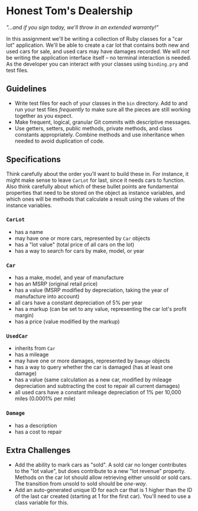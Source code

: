 # Honest Tom's Dealership

*"...and if you sign today, we'll throw in an extended warranty!"*

In this assignment we'll be writing a collection of Ruby classes for a "car lot" application. We'll be able to create a car lot that contains both new and used cars for sale, and used cars may have damages recorded. We will *not* be writing the application interface itself &ndash; no terminal interaction is needed. As the developer you can interact with your classes using `binding.pry` and test files.

## Guidelines

* Write test files for each of your classes in the `bin` directory. Add to and run your test files *frequently* to make sure all the pieces are still working together as you expect.
* Make frequent, logical, granular Git commits with descriptive messages.
* Use getters, setters, public methods, private methods, and class constants appropriately. Combine methods and use inheritance when needed to avoid duplication of code.

## Specifications

Think carefully about the order you'll want to build these in. For instance, it might make sense to leave `CarLot` for last, since it needs cars to function. Also think carefully about which of these bullet points are fundamental properties that need to be stored on the object as instance variables, and which ones will be methods that calculate a result using the values of the instance variables.

### `CarLot`
* has a name
* may have one or more cars, represented by `Car` objects
* has a "lot value" (total price of all cars on the lot)
* has a way to search for cars by make, model, or year

### `Car`
* has a make, model, and year of manufacture
* has an MSRP (original retail price)
* has a value (MSRP modified by depreciation, taking the year of manufacture into account)
* all cars have a constant depreciation of 5% per year
* has a markup (can be set to any value, representing the car lot's profit margin)
* has a price (value modified by the markup)

### `UsedCar`
* inherits from `Car`
* has a mileage
* may have one or more damages, represented by `Damage` objects
* has a way to query whether the car is damaged (has at least one damage)
* has a value (same calculation as a new car, modified by mileage depreciation and subtracting the cost to repair all current damages)
* all used cars have a constant mileage depreciation of 1% per 10,000 miles (0.0001% per mile)

### `Damage`
* has a description
* has a cost to repair

## Extra Challenges

* Add the ability to mark cars as "sold". A sold car no longer contributes to the "lot value", but does contribute to a new "lot revenue" property. Methods on the car lot should allow retrieving either unsold or sold cars. The transition from unsold to sold should be *one-way*.
* Add an auto-generated unique ID for each car that is 1 higher than the ID of the last car created (starting at 1 for the first car). You'll need to use a class variable for this.
